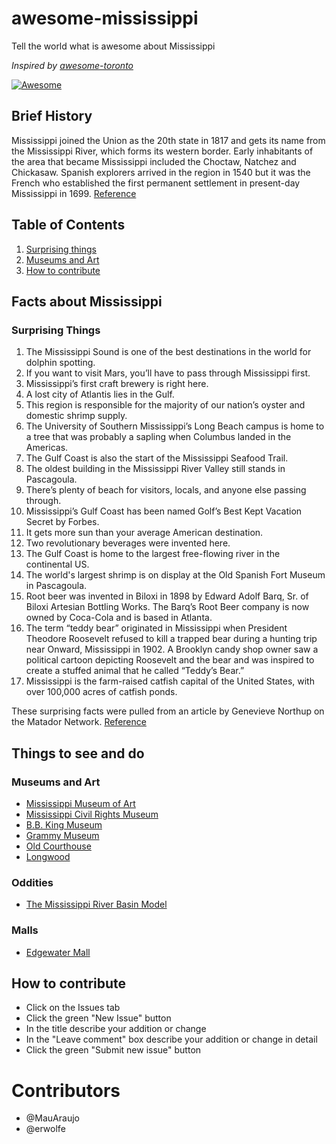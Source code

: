 # awesome-mississippi
Tell the world what is awesome about Mississippi

*Inspired by [awesome-toronto](https://github.com/rodolfobandeira/awesome-toronto)*

[![Awesome](https://cdn.rawgit.com/sindresorhus/awesome/d7305f38d29fed78fa85652e3a63e154dd8e8829/media/badge.svg)](https://github.com/sindresorhus/awesome)

## Brief History

Mississippi joined the Union as the 20th state in 1817 and gets its name from the Mississippi River,
which forms its western border. Early inhabitants of the area that became Mississippi included the 
Choctaw, Natchez and Chickasaw. Spanish explorers arrived in the region in 1540 but it was the French 
who established the first permanent settlement in present-day Mississippi in 1699. 
[Reference](https://www.history.com/topics/us-states/mississippi)

## Table of Contents

  1. [Surprising things](#surprising-things)
  2. [Museums and Art](#museums-and-art)
  3. [How to contribute](#how-to-contribute)

## Facts about Mississippi
### Surprising Things
  1. The Mississippi Sound is one of the best destinations in the world for dolphin spotting. 
  2. If you want to visit Mars, you’ll have to pass through Mississippi first.
  3. Mississippi’s first craft brewery is right here.
  4. A lost city of Atlantis lies in the Gulf.
  5. This region is responsible for the majority of our nation’s oyster and domestic shrimp supply.
  6. The University of Southern Mississippi’s Long Beach campus is home to a tree that was probably a sapling when Columbus landed in the Americas.
  7. The Gulf Coast is also the start of the Mississippi Seafood Trail.
  8. The oldest building in the Mississippi River Valley still stands in Pascagoula.
  9. There’s plenty of beach for visitors, locals, and anyone else passing through.
  10. Mississippi’s Gulf Coast has been named Golf’s Best Kept Vacation Secret by Forbes.
  11. It gets more sun than your average American destination.
  12. Two revolutionary beverages were invented here.
  13. The Gulf Coast is home to the largest free-flowing river in the continental US.
  14. The world's largest shrimp is on display at the Old Spanish Fort Museum in Pascagoula.
  15. Root beer was invented in Biloxi in 1898 by Edward Adolf Barq, Sr. of Biloxi Artesian Bottling Works. The Barq’s Root Beer company is now owned by Coca-Cola and is based in Atlanta.
  16. The term “teddy bear” originated in Mississippi when President Theodore Roosevelt refused to kill a trapped bear during a hunting trip near Onward, Mississippi in 1902. A Brooklyn candy shop owner saw a political cartoon depicting Roosevelt and the bear and was inspired to create a stuffed animal that he called “Teddy’s Bear.”
  25. Mississippi is the farm-raised catfish capital of the United States, with over 100,000 acres of catfish ponds.
  
These surprising facts were pulled from an article by Genevieve Northup on the Matador Network. [Reference](https://matadornetwork.com/notebook/13-things-didnt-know-mississippi-gulf-coast/)

## Things to see and do
### Museums and Art
- [Mississippi Museum of Art](http://www.msmuseumart.org/)
- [Mississippi Civil Rights Museum](https://mcrm.mdah.ms.gov/)
- [B.B. King Museum](https://bbkingmuseum.org/) 
- [Grammy Museum](https://www.grammymuseum.org/)
- [Old Courthouse](https://oldcourthouse.org/)
- [Longwood](http://www.stantonhall.com/longwood.php)
### Oddities
- [The Mississippi River Basin Model](https://www.atlasobscura.com/places/the-mississippi-river-basin-model-jackson-mississippi)

### Malls
- [Edgewater Mall](https://en.wikipedia.org/wiki/Edgewater_Mall)

## How to contribute
- Click on the Issues tab
- Click the green "New Issue" button
- In the title describe your addition or change
- In the "Leave comment" box describe your addition or change in detail
- Click the green "Submit new issue" button

# Contributors
- @MauAraujo
- @erwolfe
